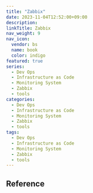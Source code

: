 ```yaml
---
title: "Zabbix"
date: 2023-11-04T12:52:00+09:00
description:
linkTitle: Zabbix
nav_weight: 9
nav_icon:
  vendor: bs
  name: book
  color: indigo
featured: true
series:
  - Dev Ops
  - Infrastructure as Code
  - Monitoring System
  - Zabbix
  - tools
categories:
  - Dev Ops
  - Infrastructure as Code
  - Monitoring System
  - Zabbix
  - tools
tags:
  - Dev Ops
  - Infrastructure as Code
  - Monitoring System
  - Zabbix
  - tools
---
```


## Reference
